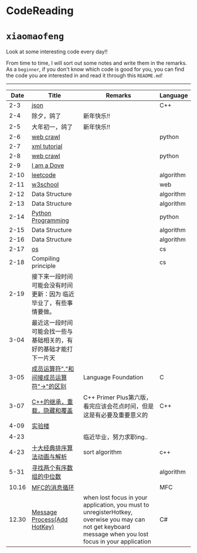 # CodeReading

`xiaomaofeng`
===========================

Look at some interesting code every day!!

From time to time, I will sort out some notes and write them in the remarks. As a `beginner`, if you don't know which code is good for you, you can find the code you are interested in and read it through this `README.md`! 

****

| Date | Title | Remarks |Language |
| -  | - | - | - |
|2-3 |[json](https://github.com/nlohmann/json#json-as-first-class-data-type "JSON for Mordenn C++")| |C++|
|2-4 |除夕，鸽了|新年快乐!!| |
|2-5 |大年初一，鸽了|新年快乐!!| |
|2-6 |[web crawl](https://github.com/aosabook/500lines/tree/master/crawler)| |python|
|2-7 |[xml tutorial](http://www.runoob.com/xml/xml-tutorial.html)|
|2-8 |[web crawl](http://www.aosabook.org/en/500L/a-web-crawler-with-asyncio-coroutines.html)| |python|
|2-9 |[I am a Dove](https://cn.bing.com/images/search?view=detailV2&ccid=pRm9SOVN&id=7094AA422351C2B9BB4320C16CDD73DF57D1EBD8&thid=OIP.pRm9SOVN1vUeeHqXFjn_zwHaJC&mediaurl=http%3a%2f%2fwww.fuhaodq.com%2fd%2ffile%2fweixinbq%2f2017-04-07%2f713803a8957d87b238b513c76c40592c.jpg&exph=250&expw=205&q=%E9%B8%BD%E5%AD%90+%E8%A1%A8%E6%83%85%E5%8C%85&simid=608015562141076925&selectedIndex=0&ajaxhist=0) | | |
|2-10 |[leetcode](https://leetcode-cn.com)| |algorithm|
|2-11 |[w3school](http://www.w3school.com.cn/)| |web|
|2-12 |Data Structure| |algorithm|
|2-13 |Data Structure| |algorithm|
|2-14 |[Python Programming](https://www.icourse163.org/learn/BIT-268001?tid=1003243006#/learn/announce)| |python|
|2-15 |Data Structure| |algorithm|
|2-16 |Data Structure| |algorithm|
|2-17 |[os](https://www.icourse163.org/course/NJU-1001571004)| |cs|
|2-18 |Compiling principle| |cs|
|2-19 |接下来一段时间可能会没有时间更新：因为 临近毕业了，有些事情要做。|
|3-04 |最近这一段时间可能会找一些与基础相关的，有好的基础才能打下一片天|
|3-05 |[成员运算符"."和间接成员运算符"->"的区别](https://blog.csdn.net/qq_37018328/article/details/77816950)|Language Foundation|C|、
|3-07 |[C++的继承，重载，隐藏和覆盖](https://www.jianshu.com/p/97d8dbded0fb)|C++ Primer Plus第六版，看完应该会花点时间，但是这是有必要及重要意义的|C++|
|4-09 |[实验楼](https://www.shiyanlou.com/)| | |
|4-23 | |临近毕业，努力求职ing..|
|4-23 |[十大经典排序算法动画与解析](https://mp.weixin.qq.com/s/vn3KiV-ez79FmbZ36SX9lg)|sort algorithm|c++|
|5-31 |[寻找两个有序数组的中位数](https://leetcode-cn.com/problems/median-of-two-sorted-arrays/)| |algorithm|
|10.16|[MFC的消息循环](http://blog.sina.com.cn/s/blog_a2aa00d70101im9b.html)| |MFC|
|12.30|[Message Process(Add HotKey)](https://stackoverflow.com/questions/3568513/how-to-create-keyboard-shortcut-in-windows-that-call-function-in-my-app)|when lost focus in your application, you must to unregisterHotkey, overwise you may can not get keyboard message when you lost focus in your application|C#|
